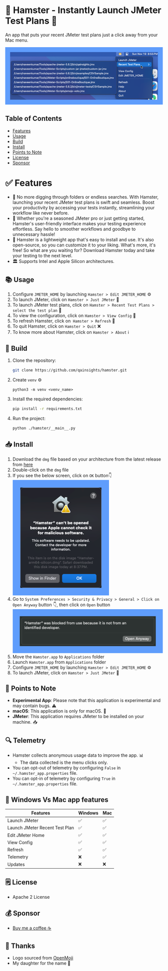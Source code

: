 # 🐹 Hamster - Instantly Launch JMeter Test Plans 🚀

An app that puts your recent JMeter test plans just a click away from your Mac menu.

![Hamster - Instantly Launch JMeter Test Plans](./assets/Hamster.png)

## Table of Contents

- [Features](#-features)
- [Usage](#-usage)
- [Build](#-build)
- [Install](#-install)
- [Points to Note](#-points-to-note)
- [License](#-license)
- [Sponsor](#-sponsor)

# ✅ Features
- 🎯 No more digging through folders or endless searches. With Hamster, launching your recent JMeter test plans is swift and seamless. Boost your productivity by accessing your tests instantly, streamlining your workflow like never before.
- 🌟 Whether you're a seasoned JMeter pro or just getting started, Hamster's user-friendly interface makes your testing experience effortless. Say hello to smoother workflows and goodbye to unnecessary hassle!
- 🚀 Hamster is a lightweight app that's easy to install and use. It's also open-source, so you can customize it to your liking. What's more, it's free! So what are you waiting for? Download Hamster today and take your testing to the next level.
- 🏛️ Supports Intel and Apple Silicon architectures.

## 📚 Usage

1. Configure `JMETER_HOME` by launching `Hamster > Edit JMETER_HOME` ⚙️
2. To launch JMeter, click on `Hamster > Just JMeter` 🚀
3. To launch JMeter test plans, click on `Hamster > Recent Test Plans > select the test plan` 🚀
4. To view the configuration, click on `Hamster > View Config` 👀
5. To refresh Hamster, click on` Hamster > Refresh` 🔄
6. To quit Hamster, click on `Hamster > Quit` ❌
7. To know more about Hamster, click on `Hamster > About` ℹ️

## 🚀 Build

1. Clone the repository:

    ```bash
    git clone https://github.com/qainsights/hamster.git
    ```
2. Create `venv` ⚙️

    ```
    python3 -m venv <venv_name>
    ```
3. Install the required dependencies:

    ```bash
    pip install -r requirements.txt
    ```
4. Run the project:
    ```bash
    python ./hamster/__main__.py
    ```

## 📥 Install

1. Download the `dmg` file based on your architecture from the latest release from [here](https://github.com/QAInsights/hamster/releases)
2. Double-click on the `dmg` file
3. If you see the below screen, click on `OK` button👇    
    ![Hamster - Security Warning](./assets/SecurityWarning.png)
4. Go to `System Preferences > Security & Privacy > General > Click on Open Anyway` button 👇, then click on `Open` button    
    ![Hamster - Open Anyway](./assets/OpenAnyway.png)
5. Move the `Hamster.app` to `Applications` folder
6. Launch `Hamster.app` from `Applications` folder
7. Configure `JMETER_HOME` by launching `Hamster > Edit JMETER_HOME` ⚙️
8. To launch JMeter, click on `Hamster > Just JMeter` 🚀

## 🎯 Points to Note

- **Experimental App**: Please note that this application is experimental and may contain bugs. ⚠️
- **macOS**: This application is only for macOS. 🍎
- **JMeter**: This application requires JMeter to be installed on your machine. 📥

## 🔍 Telemetry

- Hamster collects anonymous usage data to improve the app. 📊
  - The data collected is the menu clicks only.
- You can opt-out of telemetry by configuring `False` in `~/.hamster_app.properties` file.
- You can opt-in of telemetry by configuring `True` in `~/.hamster_app.properties` file.

## 🧩 Windows Vs Mac app features

| Features                       | Windows | Mac |
|--------------------------------|---------|-----|
| Launch JMeter                  | ✅       | ✅   |
| Launch JMeter Recent Test Plan | ✅       | ✅   |
| Edit JMeter Home               | ✅       | ✅   |
| View Config                    | ✅       | ✅   |
| Refresh                        | ✅       | ✅   |
| Telemetry                      | ❌       | ✅   |
| Updates                       | ❌       | ❌  |


## 🗒️ License
- Apache 2 License

## 💰 Sponsor
- [Buy me a coffee ☕](https://www.buymeacoffee.com/qainsights)

## 🙏 Thanks
- Logo sourced from [OpenMoji](https://openmoji.org/library/emoji-1F439/)
- My daughter for the name 🐹
